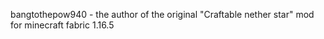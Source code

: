 bangtothepow940 - the author of the original "Craftable nether star" mod for minecraft fabric 1.16.5
